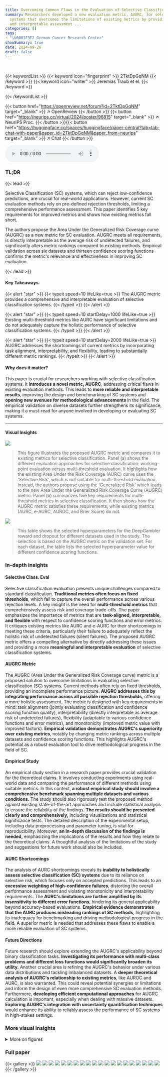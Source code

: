 ```yaml
---
title: Overcoming Common Flaws in the Evaluation of Selective Classification Systems
summary: Researchers developed a new evaluation metric, AUGRC, for selective classification
  systems that overcomes the limitations of existing metrics by providing a more holistic
  and interpretable assessment ...
categories: []
tags:
- "\U0001F3E2 German Cancer Research Center"
showSummary: true
date: 2024-09-26
draft: false
---
```


<br>

{{< keywordList >}}
{{< keyword icon="fingerprint" >}} 2TktDpGqNM {{< /keyword >}}
{{< keyword icon="writer" >}} Jeremias Traub et el. {{< /keyword >}}
 
{{< /keywordList >}}

{{< button href="https://openreview.net/forum?id=2TktDpGqNM" target="_blank" >}}
↗ OpenReview
{{< /button >}}
{{< button href="https://neurips.cc/virtual/2024/poster/96815" target="_blank" >}}
↗ NeurIPS Proc.
{{< /button >}}{{< button href="https://huggingface.co/spaces/huggingface/paper-central?tab=tab-chat-with-paper&paper_id=2TktDpGqNM&paper_from=neurips" target="_blank" >}}
↗ Chat
{{< /button >}}



<audio controls>
    <source src="https://ai-paper-reviewer.com/2TktDpGqNM/podcast.wav" type="audio/wav">
    Your browser does not support the audio element.
</audio>


### TL;DR


{{< lead >}}

Selective Classification (SC) systems, which can reject low-confidence predictions, are crucial for real-world applications. However, current SC evaluation methods rely on pre-defined rejection thresholds, limiting a comprehensive performance assessment. This paper identifies 5 key requirements for improved metrics and shows how existing metrics fall short. 



The authors propose the Area Under the Generalized Risk Coverage curve (AUGRC) as a new metric for SC evaluation. AUGRC meets all requirements, is directly interpretable as the average risk of undetected failures, and significantly alters metric rankings compared to existing methods. Empirical validation across six datasets and thirteen confidence scoring functions confirms the metric's relevance and effectiveness in improving SC evaluation.

{{< /lead >}}


#### Key Takeaways

{{< alert "star" >}}
{{< typeit speed=10 lifeLike=true >}} The AUGRC metric provides a comprehensive and interpretable evaluation of selective classification systems. {{< /typeit >}}
{{< /alert >}}

{{< alert "star" >}}
{{< typeit speed=10 startDelay=1000 lifeLike=true >}} Existing multi-threshold metrics like AURC have significant limitations and do not adequately capture the holistic performance of selective classification systems. {{< /typeit >}}
{{< /alert >}}

{{< alert "star" >}}
{{< typeit speed=10 startDelay=2000 lifeLike=true >}} AUGRC addresses the shortcomings of current metrics by incorporating task alignment, interpretability, and flexibility, leading to substantially different metric rankings. {{< /typeit >}}
{{< /alert >}}

#### Why does it matter?
This paper is crucial for researchers working with selective classification systems.  It **introduces a novel metric, AUGRC**, addressing critical flaws in existing evaluation methods. This leads to **more reliable and interpretable results**, improving the design and benchmarking of SC systems and **opening new avenues for methodological advancements** in the field. The empirical validation on diverse datasets further strengthens its significance, making it a must-read for anyone involved in developing or evaluating SC systems.

------
#### Visual Insights



![](https://ai-paper-reviewer.com/2TktDpGqNM/figures_2_1.jpg)

> This figure illustrates the proposed AUGRC metric and compares it to existing metrics for selective classification.  Panel (a) shows the different evaluation approaches for selective classification: working-point evaluation versus multi-threshold evaluation.  It highlights how the existing Area Under the Risk Coverage (AURC) curve uses the 'Selective Risk', which is not suitable for multi-threshold evaluation.  Instead, the authors propose using the 'Generalized Risk' which leads to the new Area Under the Generalized Risk Coverage Curve (AUGRC) metric.  Panel (b) summarizes five key requirements for multi-threshold metrics in selective classification.  It then shows how the AUGRC metric satisfies these requirements, while existing metrics (AURC, e-AURC, AUROC, and Brier Score) do not.





![](https://ai-paper-reviewer.com/2TktDpGqNM/tables_14_1.jpg)

> This table shows the selected hyperparameters for the DeepGambler reward and dropout for different datasets used in the study. The selection is based on the AUGRC metric on the validation set. For each dataset, the table lists the selected hyperparameter value for different confidence scoring functions.





### In-depth insights


#### Selective Class. Eval
Selective classification evaluation presents unique challenges compared to standard classification.  **Traditional metrics often focus on fixed thresholds**, which fail to capture the overall performance across various rejection levels.  A key insight is the need for **multi-threshold metrics** that comprehensively assess risk and coverage trade-offs. The paper emphasizes the importance of metrics that are **task-aligned, interpretable, and flexible** with respect to confidence scoring functions and error metrics.  It critiques existing metrics like AURC and e-AURC for their shortcomings in meeting these criteria, particularly their failure to adequately reflect the holistic risk of undetected failures (silent failures).  The proposed AUGRC metric offers a compelling alternative by directly addressing these issues and providing a more **meaningful and interpretable evaluation** of selective classification systems.

#### AUGRC Metric
The AUGRC (Area Under the Generalized Risk Coverage curve) metric is a proposed solution to overcome limitations in evaluating selective classification (SC) systems.  Current methods often rely on fixed thresholds, providing an incomplete performance picture. **AUGRC addresses this by integrating performance across all possible rejection thresholds**, offering a more holistic assessment.  The metric is designed with key requirements in mind: task alignment (jointly evaluating classification and confidence scoring function quality), interpretability (directly interpretable as average risk of undetected failures), flexibility (adaptable to various confidence functions and error metrics), and monotonicity (improved metric value with improved factors).  **Empirical validation demonstrates AUGRC's superiority over existing metrics**, notably by changing metric rankings across multiple datasets and confidence scoring functions.  This highlights AUGRC's potential as a robust evaluation tool to drive methodological progress in the field of SC.

#### Empirical Study
An empirical study section in a research paper provides crucial validation for the theoretical claims. It involves conducting experiments using real-world data and comparing the performance of different methods using suitable metrics. In this context, **a robust empirical study should involve a comprehensive benchmark spanning multiple datasets and various conditions.** The study should also rigorously test the proposed method against existing state-of-the-art approaches and include statistical analysis to ensure the reliability of the findings.  **The results should be presented clearly and comprehensively,** including visualizations and statistical significance tests. The detailed description of the experimental setup, including data preprocessing and parameter tuning, is vital for reproducibility.  Moreover, **an in-depth discussion of the findings is needed,** emphasizing the implications of the results and how they relate to the theoretical claims.  A thoughtful analysis of the limitations of the study and suggestions for future work should also be included.

#### AURC Shortcomings
The analysis of AURC shortcomings reveals its **inability to holistically assess selective classification (SC) systems** due to its reliance on selective risk, which focuses only on accepted predictions.  This leads to an **excessive weighting of high-confidence failures**, distorting the overall performance assessment and violating monotonicity and interpretability requirements. The **AURC's limitations are further amplified by its insensitivity to different error functions**, hindering its general applicability beyond accuracy-based evaluations.  **Empirical evidence demonstrates that the AURC produces misleading rankings of SC methods**, highlighting its inadequacy for benchmarking and driving methodological progress in the field.  A superior metric is needed that addresses these flaws to enable a more reliable evaluation of SC systems.

#### Future Directions
Future research should explore extending the AUGRC's applicability beyond binary classification tasks. **Investigating its performance with multi-class problems and different loss functions would significantly broaden its utility.**  Another crucial area is refining the AUGRC's behavior under various data distributions and tackling imbalanced datasets. A **deeper theoretical analysis of AUGRC's relationship to existing metrics**, like AUROC and AURC, is also warranted. This could reveal potential synergies or limitations and inform the design of even more comprehensive SC evaluation methods.  Furthermore, **developing efficient computational approaches** for AUGRC calculation is important, especially when dealing with massive datasets. **Exploring AUGRC's integration with uncertainty quantification techniques** would enhance its ability to reliably assess the performance of SC systems in high-stakes settings.


### More visual insights

<details>
<summary>More on figures
</summary>


![](https://ai-paper-reviewer.com/2TktDpGqNM/figures_5_1.jpg)

> This figure demonstrates the advantages of the proposed AUGRC metric over the existing AURC metric for evaluating selective classification systems.  It highlights how AUGRC addresses the shortcomings of AURC by providing a more intuitive and robust measure of system performance. The figure uses a combination of visualizations (graphs and diagrams) to illustrate the different weighting schemes of AUGRC and AURC for failure cases across various confidence levels, showing how AUGRC avoids the excessive weighting of high-confidence failures that is present in AURC. This results in a more consistent and meaningful evaluation, especially when assessing the general performance of the system across multiple thresholds, addressing the monotonicity problems of AURC.


![](https://ai-paper-reviewer.com/2TktDpGqNM/figures_7_1.jpg)

> This figure compares the ranking of 13 confidence scoring functions (CSFs) for selective classification using two different metrics: AUROC and AUGRC.  It shows that the AUGRC metric leads to substantially different rankings of CSFs compared to the AURC, especially in the top-performing CSFs. The visualization helps to understand the impact of metric choice on CSF evaluation.


![](https://ai-paper-reviewer.com/2TktDpGqNM/figures_8_1.jpg)

> This figure demonstrates how the proposed AUGRC metric addresses the shortcomings of the existing AURC metric in evaluating selective classification systems. It highlights the differences in how AUGRC and AURC weigh the contribution of individual failure cases based on their confidence scores, showing that AUGRC provides a more intuitive and accurate assessment.  The figure uses a toy example and risk-coverage curves to illustrate how AUGRC overcomes the issues of monotonicity and ranking interpretability present in AURC.


![](https://ai-paper-reviewer.com/2TktDpGqNM/figures_13_1.jpg)

> This figure visualizes the relationship between AUGRC and AUROCf. Panel (a) shows how the Selective Risk curve can be transformed into the Generalized Risk curve by multiplying by the respective coverages. The AUGRC is shown to be composed of the AUGRC of an optimal CSF (shaded red) plus the rescaled AUROC (shaded green). The AUROCf is visualized as the fraction of the area above the Generalized Risk curve. Panel (b) shows a heatmap of the AUGRC values (color-coded) and the negative gradients (arrows) plotted in the Accuracy-AUROCf space.


![](https://ai-paper-reviewer.com/2TktDpGqNM/figures_15_1.jpg)

> This figure compares the ranking of 13 confidence scoring functions (CSFs) for selective classification using two different metrics: AUROC and AUGRC.  The results show that the AUGRC metric leads to substantially different rankings of the CSFs compared to AURC, highlighting the importance of AUGRC for a more accurate evaluation of selective classification systems. The figure uses color-coding and statistical significance testing to illustrate the differences and the stability of the rankings.


![](https://ai-paper-reviewer.com/2TktDpGqNM/figures_16_1.jpg)

> Figure 3 shows that using AUGRC instead of AURC changes the ranking of the confidence scoring functions (CSFs) significantly.  It highlights the practical importance of AUGRC as a superior evaluation metric for selective classification. The figure visually compares the rankings of 13 CSFs across six datasets using both AUGRC and AURC metrics, demonstrating the considerable differences that arise when adopting the proposed AUGRC metric. The figure also includes statistical significance testing to validate the robustness of the observed ranking differences.


![](https://ai-paper-reviewer.com/2TktDpGqNM/figures_17_1.jpg)

> This figure compares the ranking of 13 confidence scoring functions (CSFs) for selective classification using two different metrics: AURC and AUGRC.  The key finding is that AUGRC leads to substantially different rankings compared to AURC, highlighting the importance of using the AUGRC metric. The visualization uses color-coding and significance maps to show the stability and differences in rankings.


![](https://ai-paper-reviewer.com/2TktDpGqNM/figures_18_1.jpg)

> This figure compares the ranking of 13 confidence scoring functions (CSFs) using two different metrics: AUROC and AUGRC.  It shows that the rankings significantly differ between the two metrics, especially for the top 3 performing CSFs.  The differences highlight the AUGRC's ability to provide a more reliable and practical evaluation of selective classification systems.


</details>






### Full paper

{{< gallery >}}
<img src="https://ai-paper-reviewer.com/2TktDpGqNM/1.png" class="grid-w50 md:grid-w33 xl:grid-w25" />
<img src="https://ai-paper-reviewer.com/2TktDpGqNM/2.png" class="grid-w50 md:grid-w33 xl:grid-w25" />
<img src="https://ai-paper-reviewer.com/2TktDpGqNM/3.png" class="grid-w50 md:grid-w33 xl:grid-w25" />
<img src="https://ai-paper-reviewer.com/2TktDpGqNM/4.png" class="grid-w50 md:grid-w33 xl:grid-w25" />
<img src="https://ai-paper-reviewer.com/2TktDpGqNM/5.png" class="grid-w50 md:grid-w33 xl:grid-w25" />
<img src="https://ai-paper-reviewer.com/2TktDpGqNM/6.png" class="grid-w50 md:grid-w33 xl:grid-w25" />
<img src="https://ai-paper-reviewer.com/2TktDpGqNM/7.png" class="grid-w50 md:grid-w33 xl:grid-w25" />
<img src="https://ai-paper-reviewer.com/2TktDpGqNM/8.png" class="grid-w50 md:grid-w33 xl:grid-w25" />
<img src="https://ai-paper-reviewer.com/2TktDpGqNM/9.png" class="grid-w50 md:grid-w33 xl:grid-w25" />
<img src="https://ai-paper-reviewer.com/2TktDpGqNM/10.png" class="grid-w50 md:grid-w33 xl:grid-w25" />
<img src="https://ai-paper-reviewer.com/2TktDpGqNM/11.png" class="grid-w50 md:grid-w33 xl:grid-w25" />
<img src="https://ai-paper-reviewer.com/2TktDpGqNM/12.png" class="grid-w50 md:grid-w33 xl:grid-w25" />
<img src="https://ai-paper-reviewer.com/2TktDpGqNM/13.png" class="grid-w50 md:grid-w33 xl:grid-w25" />
<img src="https://ai-paper-reviewer.com/2TktDpGqNM/14.png" class="grid-w50 md:grid-w33 xl:grid-w25" />
<img src="https://ai-paper-reviewer.com/2TktDpGqNM/15.png" class="grid-w50 md:grid-w33 xl:grid-w25" />
<img src="https://ai-paper-reviewer.com/2TktDpGqNM/16.png" class="grid-w50 md:grid-w33 xl:grid-w25" />
<img src="https://ai-paper-reviewer.com/2TktDpGqNM/17.png" class="grid-w50 md:grid-w33 xl:grid-w25" />
<img src="https://ai-paper-reviewer.com/2TktDpGqNM/18.png" class="grid-w50 md:grid-w33 xl:grid-w25" />
<img src="https://ai-paper-reviewer.com/2TktDpGqNM/19.png" class="grid-w50 md:grid-w33 xl:grid-w25" />
<img src="https://ai-paper-reviewer.com/2TktDpGqNM/20.png" class="grid-w50 md:grid-w33 xl:grid-w25" />
{{< /gallery >}}